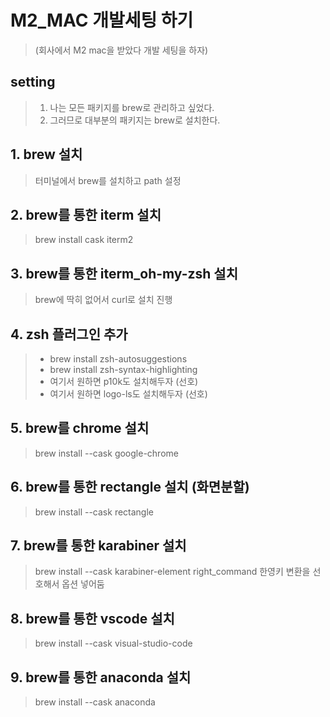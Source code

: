 # M2_MAC 개발세팅 하기
> (회사에서 M2 mac을 받았다 개발 세팅을 하자)

## setting
> 1. 나는 모든 패키지를 brew로 관리하고 싶었다.
> 2. 그러므로 대부분의 패키지는 brew로 설치한다.

## 1. brew 설치
> 터미널에서 brew를 설치하고 path 설정

## 2. brew를 통한 iterm 설치
> brew install cask iterm2

## 3. brew를 통한 iterm_oh-my-zsh 설치
> brew에 딱히 없어서 curl로 설치 진행

## 4. zsh 플러그인 추가
> - brew install zsh-autosuggestions
> - brew install zsh-syntax-highlighting
> - 여기서 원하면 p10k도 설치해두자 (선호)
> - 여기서 원하면 logo-ls도 설치해두자 (선호)

## 5. brew를 chrome 설치
> brew install --cask google-chrome

## 6. brew를 통한 rectangle 설치 (화면분할)
> brew install --cask rectangle

## 7. brew를 통한 karabiner 설치
> brew install --cask karabiner-element
> right_command 한영키 변환을 선호해서 옵션 넣어둠


## 8. brew를 통한 vscode 설치
> brew install --cask visual-studio-code

## 9. brew를 통한 anaconda 설치
> brew install --cask anaconda




